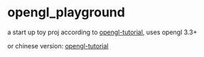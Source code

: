 # opengl_playground

a start up toy proj according to [opengl-tutorial](http://www.opengl-tutorial.org), uses opengl 3.3+

or chinese version: [opengl-tutorial](http://www.opengl-tutorial.org/cn/)
